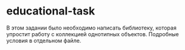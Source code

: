 # educational-task
В этом задании было необходимо написать библиотеку, которая упростит работу с коллекцией однотипных объектов. Подробные условия в отдельном файле.
